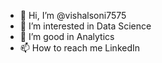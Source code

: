 - 👋 Hi, I’m @vishalsoni7575
- 👀 I’m interested in Data Science
- 🌱 I’m good in Analytics
- 📫 How to reach me LinkedIn

<!---
vishalsoni7575/vishalsoni7575 is a ✨ special ✨ repository because its `README.md` (this file) appears on your GitHub profile.
You can click the Preview link to take a look at your changes.
--->
